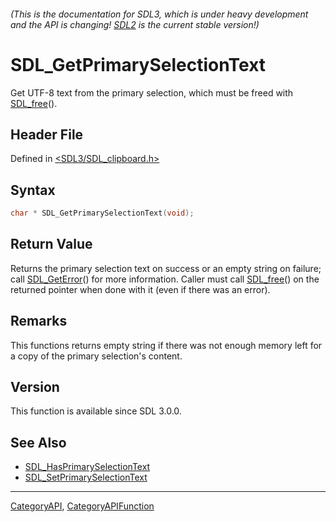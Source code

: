 ###### (This is the documentation for SDL3, which is under heavy development and the API is changing! [SDL2](https://wiki.libsdl.org/SDL2/) is the current stable version!)
# SDL_GetPrimarySelectionText

Get UTF-8 text from the primary selection, which must be freed with [SDL_free](SDL_free)().

## Header File

Defined in [<SDL3/SDL_clipboard.h>](https://github.com/libsdl-org/SDL/blob/main/include/SDL3/SDL_clipboard.h)

## Syntax

```c
char * SDL_GetPrimarySelectionText(void);

```

## Return Value

Returns the primary selection text on success or an empty string on
failure; call [SDL_GetError](SDL_GetError)() for more information. Caller
must call [SDL_free](SDL_free)() on the returned pointer when done with it
(even if there was an error).

## Remarks

This functions returns empty string if there was not enough memory left for
a copy of the primary selection's content.

## Version

This function is available since SDL 3.0.0.

## See Also

* [SDL_HasPrimarySelectionText](SDL_HasPrimarySelectionText)
* [SDL_SetPrimarySelectionText](SDL_SetPrimarySelectionText)

----
[CategoryAPI](CategoryAPI), [CategoryAPIFunction](CategoryAPIFunction)

